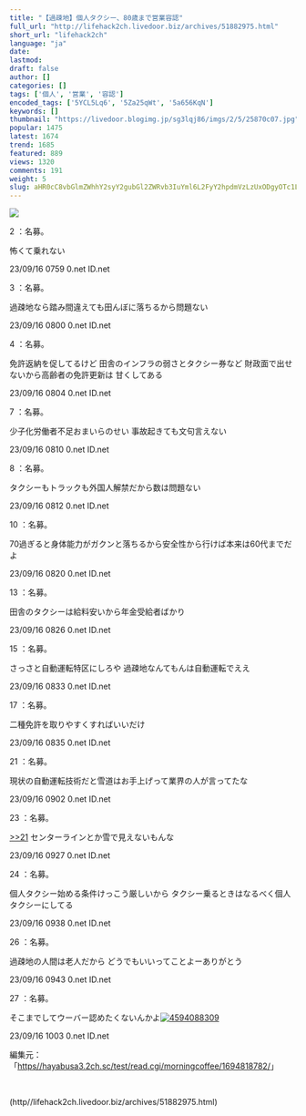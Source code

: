 ```yaml
---
title: "【過疎地】個人タクシー、80歳まで営業容認"
full_url: "http://lifehack2ch.livedoor.biz/archives/51882975.html"
short_url: "lifehack2ch"
language: "ja"
date: 
lastmod: 
draft: false
author: []
categories: []
tags: ['個人', '営業', '容認']
encoded_tags: ['5YCL5Lq6', '5Za25qWt', '5a656KqN']
keywords: []
thumbnail: "https://livedoor.blogimg.jp/sg3lqj86/imgs/2/5/25870c07.jpg"
popular: 1475
latest: 1674
trend: 1685
featured: 889
views: 1320
comments: 191
weight: 5
slug: aHR0cC8vbGlmZWhhY2syY2gubGl2ZWRvb3IuYml6L2FyY2hpdmVzLzUxODgyOTc1Lmh0bWw=
---
```


![](https://livedoor.blogimg.jp/sg3lqj86/imgs/2/5/25870c07.jpg)

<div><p class='t_name'>2 ：名募。</p> <p class='r1'> 怖くて乗れない </p><p>23/09/16 0759 0.net ID.net</p> <p class='t_name'>3 ：名募。</p> <p class='r4'> 過疎地なら踏み間違えても田んぼに落ちるから問題ない </p><p>23/09/16 0800 0.net ID.net</p> <p class='t_name'>4 ：名募。</p> <p class='r4'> 免許返納を促してるけど 田舎のインフラの弱さとタクシー券など 財政面で出せないから高齢者の免許更新は 甘くしてある </p><p>23/09/16 0804 0.net ID.net</p> <p class='t_name'>7 ：名募。</p> <p class='r4'> 少子化労働者不足おまいらのせい 事故起きても文句言えない </p><p>23/09/16 0810 0.net ID.net</p> <p class='t_name'>8 ：名募。</p> <p class='r4'> タクシーもトラックも外国人解禁だから数は問題ない </p><p>23/09/16 0812 0.net ID.net</p> <p class='t_name'>10 ：名募。</p> <p class='r4'> 70過ぎると身体能力がガクンと落ちるから安全性から行けば本来は60代までだよ </p><p>23/09/16 0820 0.net ID.net</p> <p class='t_name'>13 ：名募。</p> <p class='r4'> 田舎のタクシーは給料安いから年金受給者ばかり </p><p>23/09/16 0826 0.net ID.net</p> <p class='t_name'>15 ：名募。</p> <p class='r4'> さっさと自動運転特区にしろや 過疎地なんてもんは自動運転でええ </p><p>23/09/16 0833 0.net ID.net</p> <p class='t_name'>17 ：名募。</p> <p class='r4'> 二種免許を取りやすくすればいいだけ </p><p>23/09/16 0835 0.net ID.net</p> <p class='t_name'>21 ：名募。</p> <p class='r4'> 現状の自動運転技術だと雪道はお手上げって業界の人が言ってたな </p><p>23/09/16 0902 0.net ID.net</p> <p class='t_name_res'>23 ：名募。</p> <p class='r4'> <a href='#res_21'>>>21</a> センターラインとか雪で見えないもんな </p><p>23/09/16 0927 0.net ID.net</p> <p class='t_name'>24 ：名募。</p> <p class='r4'> 個人タクシー始める条件けっこう厳しいから タクシー乗るときはなるべく個人タクシーにしてる </p><p>23/09/16 0938 0.net ID.net</p> <p class='t_name'>26 ：名募。</p> <p class='r4'> 過疎地の人間は老人だから どうでもいいってことよーありがとう </p><p>23/09/16 0943 0.net ID.net</p> <p class='t_name'>27 ：名募。</p> <p class='r2'> そこまでしてウーバー認めたくないんかよ<a href='https//www.amazon.co.jp/dp/4594088309/?tag=nishiky24-22' target='_blank'><img src='https//m.media-amazon.com/images/I/51MO1yJ9QWL._SL500_.jpg' alt='4594088309' border='0'></a> </p><p>23/09/16 1003 0.net ID.net</p> <p class='p_url'>編集元：「<a href='https//hayabusa3.2ch.sc/test/read.cgi/morningcoffee/1694818782/' target='_blank'>https//hayabusa3.2ch.sc/test/read.cgi/morningcoffee/1694818782/</a>」</p> <br clear='all'></div>

(http//lifehack2ch.livedoor.biz/archives/51882975.html)
